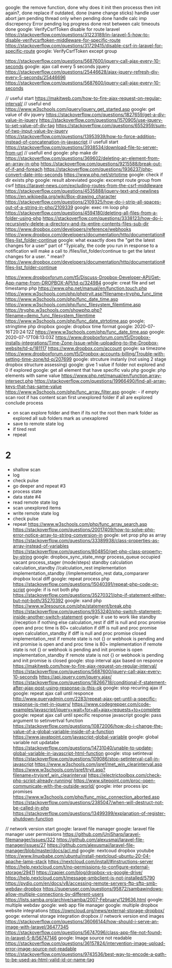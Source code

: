 
google:
the remove function,                                done
why does it init then processs then init again?,    done
replace if outdated,                                done (name change sticks)
handle user abort jam                               pending
thread only when pending                            done
handle calc imp discrepency Error                   pending
log progress                                        done
rest between calc timeouts                          done
google: VerifyCsrfToken  disable for route laravel
https://stackoverflow.com/questions/31223189/in-laravel-5-how-to-disable-verifycsrftoken-middleware-for-specific-route
https://stackoverflow.com/questions/31729415/disable-csrf-in-laravel-for-specific-route
google: VerifyCsrfToken  except group

https://stackoverflow.com/questions/5687600/jquery-call-ajax-every-10-seconds
google: ajax call every 5 seconds jquery
https://stackoverflow.com/questions/25446628/ajax-jquery-refresh-div-every-5-seconds/25446696
https://stackoverflow.com/questions/5687600/jquery-call-ajax-every-10-seconds

// useful start
https://makitweb.com/how-to-fire-ajax-request-on-regular-interval/
// useful end
https://www.w3schools.com/jquery/jquery_get_started.asp
google: get value of div jquery
https://stackoverflow.com/questions/1827659/get-a-div-value-in-jquery
https://stackoverflow.com/questions/1570905/use-jquery-to-set-value-of-div-tag
https://stackoverflow.com/questions/6552959/sum-of-two-input-value-by-jquery
https://stackoverflow.com/questions/13953939/how-to-force-addition-instead-of-concatenation-in-javascript
// usefull start
https://stackoverflow.com/questions/3938534/download-file-to-server-from-url
// usefull end
google: php make dir
https://stackoverflow.com/questions/369602/deleting-an-element-from-an-array-in-php
https://stackoverflow.com/questions/9215588/break-out-of-if-and-foreach
https://stackoverflow.com/questions/1936237/php-convert-date-into-seconds
https://www.php.net/strtotime
google: check if dir exists php
google: result abreviated
google: excempt route group from csrf
https://laravel-news.com/excluding-routes-from-the-csrf-middleware
https://stackoverflow.com/questions/4535888/jquery-text-and-newlines
https://en.wikipedia.org/wiki/Box-drawing_character
https://stackoverflow.com/questions/2109325/how-do-i-strip-all-spaces-out-of-a-string-in-php/2109339
google: exec rm loop php
https://stackoverflow.com/questions/4594180/deleting-all-files-from-a-folder-using-php
https://stackoverflow.com/questions/3338123/how-do-i-recursively-delete-a-directory-and-its-entire-contents-files-sub-dir
https://www.dropbox.com/developers/reference/webhooks
https://www.dropbox.com/developers/documentation/http/documentation#files-list_folder-continue
google: what exaactly does the "get the latest changes for a user" part of "Typically, the code you run in response to a notification will make a call to /files/list_folder/continue to get the latest changes for a user. " mean?
https://www.dropbox.com/developers/documentation/http/documentation#files-list_folder-continue

https://www.dropboxforum.com/t5/Discuss-Dropbox-Developer-API/Get-App-name-from-DROPBOX-API/td-p/324984
google: creat file and set timestamp php
https://www.php.net/manual/en/function.touch.php
https://www.w3schools.com/php/phptryit.asp?filename=tryphp_func_time
https://www.w3schools.com/php/func_date_time.asp
https://www.w3schools.com/php/func_filesystem_filemtime.asp
https://tryphp.w3schools.com/showphp.php?filename=demo_func_filesystem_filemtime
https://www.w3schools.com/php/func_date_strtotime.asp
google; stringtime php dropbox
google: dropbox time format
google: 2020-07-16T20:24:12Z
https://www.w3schools.com/php/func_date_time.asp
google: 2020-07-17T08:13:03Z
https://www.dropboxforum.com/t5/Dropbox-installs-integrations/Time-Zone-Issue-while-uploading-to-the-Dropbox-website/td-p/181117
https://www.dropbox.com/account
google: sa timezone
https://www.dropboxforum.com/t5/Dropbox-accounts-billing/Trouble-with-setting-time-zone/td-p/207699
google: strcuture instanly (not using 2 stage dropbox structure assessing)
google: give 1 value if folder not explored and 0 if explored
google: get all element that have specific valu php
google: php elements with same value
https://www.php.net/manual/en/function.array-intersect.php
https://stackoverflow.com/questions/19966490/find-all-array-keys-that-has-same-value
https://www.w3schools.com/php/func_array_filter.asp
google: - if empty scan root if has content scan first unexplored folder if all are explored conclude process
- on scan explore folder and then if its not the root then mark folder as explored all sub folders mark as unexaplored
- save to remote state log
- if tired rest
- repeat
# 2
- shallow scan
- log
- check pulse
- go deeper and repeat
#3
- process state
- data state
#4
- read remote state log
- scan unexplored items
- write remote state log
- check pulse
- repeat
https://www.w3schools.com/php/func_array_search.asp
https://stackoverflow.com/questions/20017409/how-to-solve-php-error-notice-array-to-string-conversion-in
google: set prop php as array
https://stackoverflow.com/questions/33389938/class-properties-as-array-instead-of-variables
https://stackoverflow.com/questions/804850/get-php-class-property-by-string
google:
dropbox_sync_state_mngr
	process_queue
		occupied
		vacant
	process_stager (mode/steps)
		standby
		calculation
		calculation_standby
		//calculation_rest
		implementation
		implementation_standby
		//implementation_rest
	data_compararer
		dropbox
		local
		diff
google: repeat process php
https://stackoverflow.com/questions/15040391/repeat-php-code-or-script
google: if is not both php
https://stackoverflow.com/questions/35270321/php-if-statement-either-but-not-both/35270392
google: xand php
https://www.w3resource.com/php/statement/break.php
https://stackoverflow.com/questions/9353240/php-switch-statement-inside-another-switch-statement
google: it use to work like
standby
//reception		if nothing else
calculation_rest	if diff is null and proc promise open and proc time is 80+
calculation		if diff is null and proc promise open
calculation_standby	if diff is null and proc promise closed
implementation_rest	if remote state is not {} or webhook is pending and init promise is open and  and proc time is 80+
implementation		if remote state is not {} or webhook is pending and init promise is open
implementation_standby	if remote state is not {} or webhook is pending and init promise is closed
google: stop interval ajax based on responce
https://makitweb.com/how-to-fire-ajax-request-on-regular-interval/
https://stackoverflow.com/questions/5687600/jquery-call-ajax-every-10-seconds
https://api.jquery.com/jquery.ajax/
https://stackoverflow.com/questions/18266718/conditional-if-statement-after-ajax-post-using-response-is-this-ok
google: stop recuring ajax if
google: repeat ajax call until responce
http://www.queryadmin.com/2283/repeat-ajax-get-until-a-specific-response-is-met-in-jquery/
https://www.codegrepper.com/code-examples/javascript/jquery+wait+for+all+ajax+requests+to+complete
google: repeat ajax call until specific response javascript
google: pass argument to setinvertval function
https://stackoverflow.com/questions/10872006/how-do-i-change-the-value-of-a-global-variable-inside-of-a-function
https://www.javatpoint.com/javascript-global-variable
google: global variable not updatabe
https://stackoverflow.com/questions/14731040/unable-to-update-global-variable-in-javascript-html-function
google: stop setinteval
https://stackoverflow.com/questions/109086/stop-setinterval-call-in-javascript
https://www.w3schools.com/jsref/met_win_clearinterval.asp
https://www.w3schools.com/jsref/tryit.asp?filename=tryjsref_win_clearinterval
https://electrictoolbox.com/check-php-script-already-running/
https://www.sitepoint.com/proc-open-communicate-with-the-outside-world/
google: inter process ipc promises
https://www.w3schools.com/php/func_misc_connection_aborted.asp
https://stackoverflow.com/questions/2385047/when-will-destruct-not-be-called-in-php
https://stackoverflow.com/questions/13499399/explanation-of-register-shutdown-function

// network version start
google: laravel file manager
google: laravel file manager user permissions
https://github.com/UniSharp/laravel-filemanager/issues/322
https://github.com/alexusmai/laravel-file-manager/issues/27
https://github.com/alexusmai/laravel-file-manager/blob/master/docs/acl.md
google: nextcoud dropbox youtube
https://www.linuxbabe.com/ubuntu/install-nextcloud-ubuntu-20-04-apache-lamp-stack
https://nextcloud.com/install/#instructions-server
https://help.nextcloud.com/t/no-permissions-to-configure-external-storage/29411
https://zapier.com/blog/dropbox-vs-google-drive/
https://help.nextcloud.com/t/message-smbclient-is-not-installed/5790
https://pydio.com/en/docs/v8/accessing-remote-servers-ftp-sftp-smb-webdav-dropbox
https://superuser.com/questions/95872/sambawindows-allow-multiple-connections-by-different-users
https://lists.samba.org/archive/samba/2007-February/129636.html
google: multiple webdav
google: web app file manager
google: multiple dropbox website integrations
https://owncloud.org/news/external-storage-dropbox/
googe: external storage integration dropbox
// network version end
images
https://stackoverflow.com/questions/36066144/how-should-i-serve-an-image-with-laravel/36477345
https://stackoverflow.com/questions/56747096/class-app-file-not-found-in-laravel-5-8/56747146
google: Image source not readable
https://stackoverflow.com/questions/36157824/intervention-image-upload-error-image-source-not-readable
https://stackoverflow.com/questions/9743536/best-way-to-encode-a-path-to-be-used-as-html-valid-id-or-name-tag
